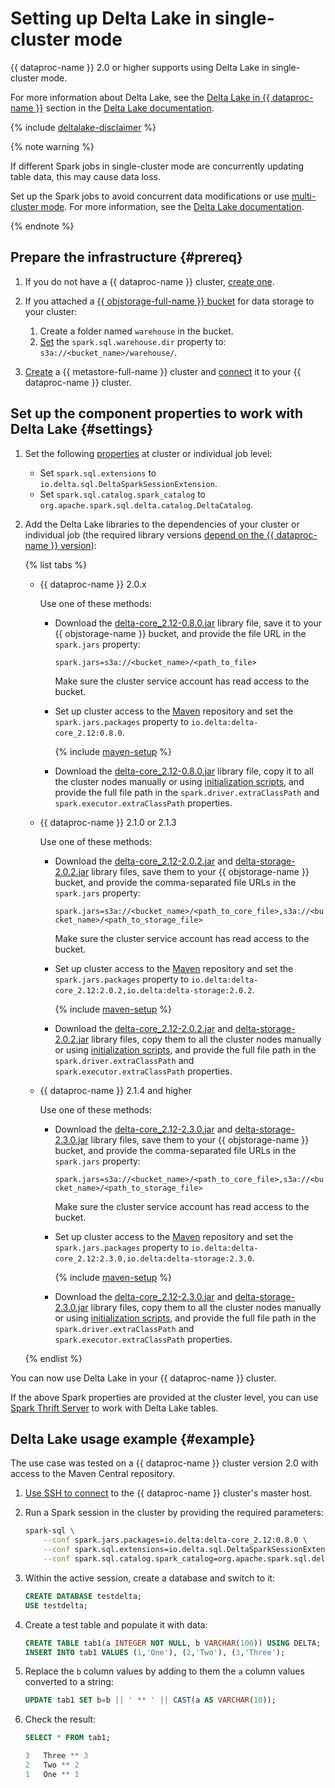 # Setting up Delta Lake in single-cluster mode

{{ dataproc-name }} 2.0 or higher supports using Delta Lake in single-cluster mode.

For more information about Delta Lake, see the [Delta Lake in {{ dataproc-name }}](../../concepts/deltalake.md) section in the [Delta Lake documentation](https://docs.delta.io/latest/index.html).


{% include [deltalake-disclaimer](../../../_includes/data-processing/deltalake-disclaimer.md) %}


{% note warning %}

If different Spark jobs in single-cluster mode are concurrently updating table data, this may cause data loss.

Set up the Spark jobs to avoid concurrent data modifications or use [multi-cluster mode](./multi-cluster-mode.md). For more information, see the [Delta Lake documentation](https://docs.delta.io/latest/delta-storage.html#single-cluster-setup-default).

{% endnote %}

## Prepare the infrastructure {#prereq}

1. If you do not have a {{ dataproc-name }} cluster, [create one](../cluster-create.md).
1. If you attached a [{{ objstorage-full-name }} bucket](../../../storage/concepts/bucket.md) for data storage to your cluster:

    1. Create a folder named `warehouse` in the bucket.
    1. [Set](../../concepts/settings-list.md#change-properties) the `spark.sql.warehouse.dir` property to: `s3a://<bucket_name>/warehouse/`.

1. [Create](../../../metadata-hub/operations/metastore/cluster-create.md) a {{ metastore-full-name }} cluster and [connect](../../../metadata-hub/operations/metastore/data-processing-connect.md) it to your {{ dataproc-name }} cluster.

## Set up the component properties to work with Delta Lake {#settings}

1. Set the following [properties](../../concepts/settings-list.md) at cluster or individual job level:

    * Set `spark.sql.extensions` to `io.delta.sql.DeltaSparkSessionExtension`.
    * Set `spark.sql.catalog.spark_catalog` to `org.apache.spark.sql.delta.catalog.DeltaCatalog`.

1. Add the Delta Lake libraries to the dependencies of your cluster or individual job (the required library versions [depend on the {{ dataproc-name }} version](../../concepts/deltalake.md#compatibility)):

    {% list tabs %}

    - {{ dataproc-name }} 2.0.x

        Use one of these methods:

        * Download the [delta-core_2.12-0.8.0.jar](https://repo1.maven.org/maven2/io/delta/delta-core_2.12/0.8.0/delta-core_2.12-0.8.0.jar) library file, save it to your {{ objstorage-name }} bucket, and provide the file URL in the `spark.jars` property:

            `spark.jars=s3a://<bucket_name>/<path_to_file>`

            Make sure the cluster service account has read access to the bucket.

        * Set up cluster access to the [Maven](https://maven.apache.org/index.html) repository and set the `spark.jars.packages` property to `io.delta:delta-core_2.12:0.8.0`.

            {% include [maven-setup](../../../_includes/data-processing/maven-setup.md) %}

        * Download the [delta-core_2.12-0.8.0.jar](https://repo1.maven.org/maven2/io/delta/delta-core_2.12/0.8.0/delta-core_2.12-0.8.0.jar) library file, copy it to all the cluster nodes manually or using [initialization scripts](../../concepts/init-action.md), and provide the full file path in the `spark.driver.extraClassPath` and `spark.executor.extraClassPath` properties.

    - {{ dataproc-name }} 2.1.0 or 2.1.3

        Use one of these methods:

        * Download the [delta-core_2.12-2.0.2.jar](https://repo1.maven.org/maven2/io/delta/delta-core_2.12/2.0.2/delta-core_2.12-2.0.2.jar) and [delta-storage-2.0.2.jar](https://repo1.maven.org/maven2/io/delta/delta-storage/2.0.2/delta-storage-2.0.2.jar) library files, save them to your {{ objstorage-name }} bucket, and provide the comma-separated file URLs in the `spark.jars` property:

            `spark.jars=s3a://<bucket_name>/<path_to_core_file>,s3a://<bucket_name>/<path_to_storage_file>`

            Make sure the cluster service account has read access to the bucket.

        * Set up cluster access to the [Maven](https://maven.apache.org/index.html) repository and set the `spark.jars.packages` property to `io.delta:delta-core_2.12:2.0.2,io.delta:delta-storage:2.0.2`.

            {% include [maven-setup](../../../_includes/data-processing/maven-setup.md) %}

        * Download the [delta-core_2.12-2.0.2.jar](https://repo1.maven.org/maven2/io/delta/delta-core_2.12/2.0.2/delta-core_2.12-2.0.2.jar) and [delta-storage-2.0.2.jar](https://repo1.maven.org/maven2/io/delta/delta-storage/2.0.2/delta-storage-2.0.2.jar) library files, copy them to all the cluster nodes manually or using [initialization scripts](../../concepts/init-action.md), and provide the full file path in the `spark.driver.extraClassPath` and `spark.executor.extraClassPath` properties.

    - {{ dataproc-name }} 2.1.4 and higher

        Use one of these methods:

        * Download the [delta-core_2.12-2.3.0.jar](https://repo1.maven.org/maven2/io/delta/delta-core_2.12/2.3.0/delta-core_2.12-2.3.0.jar) and [delta-storage-2.3.0.jar](https://repo1.maven.org/maven2/io/delta/delta-storage/2.3.0/delta-storage-2.3.0.jar) library files, save them to your {{ objstorage-name }} bucket, and provide the comma-separated file URLs in the `spark.jars` property:

            `spark.jars=s3a://<bucket_name>/<path_to_core_file>,s3a://<bucket_name>/<path_to_storage_file>`

            Make sure the cluster service account has read access to the bucket.

        * Set up cluster access to the [Maven](https://maven.apache.org/index.html) repository and set the `spark.jars.packages` property to `io.delta:delta-core_2.12:2.3.0,io.delta:delta-storage:2.3.0`.

            {% include [maven-setup](../../../_includes/data-processing/maven-setup.md) %}

        * Download the [delta-core_2.12-2.3.0.jar](https://repo1.maven.org/maven2/io/delta/delta-core_2.12/2.3.0/delta-core_2.12-2.3.0.jar) and [delta-storage-2.3.0.jar](https://repo1.maven.org/maven2/io/delta/delta-storage/2.3.0/delta-storage-2.3.0.jar) library files, copy them to all the cluster nodes manually or using [initialization scripts](../../concepts/init-action.md), and provide the full file path in the `spark.driver.extraClassPath` and `spark.executor.extraClassPath` properties.

    {% endlist %}

You can now use Delta Lake in your {{ dataproc-name }} cluster.

If the above Spark properties are provided at the cluster level, you can use [Spark Thrift Server](../../concepts/settings-list.md#spark-thrift-server) to work with Delta Lake tables.

## Delta Lake usage example {#example}

The use case was tested on a {{ dataproc-name }} cluster version 2.0 with access to the Maven Central repository.

1. [Use SSH to connect](../connect.md#data-proc-ssh) to the {{ dataproc-name }} cluster's master host.

1. Run a Spark session in the cluster by providing the required parameters:

    ```bash
    spark-sql \
        --conf spark.jars.packages=io.delta:delta-core_2.12:0.8.0 \
        --conf spark.sql.extensions=io.delta.sql.DeltaSparkSessionExtension \
        --conf spark.sql.catalog.spark_catalog=org.apache.spark.sql.delta.catalog.DeltaCatalog
    ```

1. Within the active session, create a database and switch to it:

    ```sql
    CREATE DATABASE testdelta;
    USE testdelta;
    ```

1. Create a test table and populate it with data:

    ```sql
    CREATE TABLE tab1(a INTEGER NOT NULL, b VARCHAR(100)) USING DELTA;
    INSERT INTO tab1 VALUES (1,'One'), (2,'Two'), (3,'Three');
    ```

1. Replace the `b` column values by adding to them the `a` column values converted to a string:

    ```sql
    UPDATE tab1 SET b=b || ' ** ' || CAST(a AS VARCHAR(10));
    ```

1. Check the result:

    ```sql
    SELECT * FROM tab1;
    ```

    ```sql
    3	Three ** 3
    2	Two ** 2
    1	One ** 1
    ```
